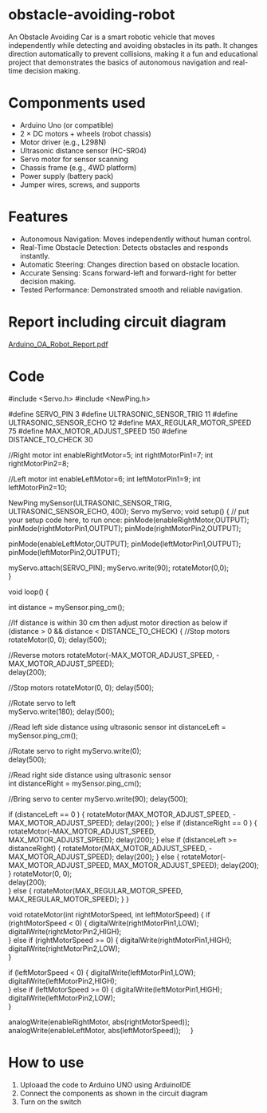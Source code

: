 # obstacle-avoiding-robot

An Obstacle Avoiding Car is a smart robotic vehicle that moves independently while detecting and avoiding obstacles in its path. It changes direction automatically to prevent collisions, making it a fun and educational project that demonstrates the basics of autonomous navigation and real-time decision making.

# Componments used

- Arduino Uno (or compatible) 
- 2 × DC motors + wheels (robot chassis) 
- Motor driver (e.g., L298N) 
- Ultrasonic distance sensor (HC-SR04) 
- Servo motor for sensor scanning 
- Chassis frame (e.g., 4WD platform) 
- Power supply (battery pack) 
- Jumper wires, screws, and supports

# Features

- Autonomous Navigation: Moves independently without human control.
- Real-Time Obstacle Detection: Detects obstacles and responds instantly.
- Automatic Steering: Changes direction based on obstacle location.
- Accurate Sensing: Scans forward-left and forward-right for better decision making.
- Tested Performance: Demonstrated smooth and reliable navigation.

# Report including circuit diagram

[Arduino_OA_Robot_Report.pdf](https://github.com/user-attachments/files/21579876/Arduino_OA_Robot_Report.pdf)

# Code

#include <Servo.h>
#include <NewPing.h>

#define SERVO_PIN 3
#define ULTRASONIC_SENSOR_TRIG 11
#define ULTRASONIC_SENSOR_ECHO 12
#define MAX_REGULAR_MOTOR_SPEED 75
#define MAX_MOTOR_ADJUST_SPEED 150
#define DISTANCE_TO_CHECK 30

//Right motor
int enableRightMotor=5;
int rightMotorPin1=7;
int rightMotorPin2=8;

//Left motor
int enableLeftMotor=6;
int leftMotorPin1=9;
int leftMotorPin2=10;

NewPing mySensor(ULTRASONIC_SENSOR_TRIG, ULTRASONIC_SENSOR_ECHO, 400);
Servo myServo;
void setup()
{
  // put your setup code here, to run once:
  pinMode(enableRightMotor,OUTPUT);
  pinMode(rightMotorPin1,OUTPUT);
  pinMode(rightMotorPin2,OUTPUT);
  
  pinMode(enableLeftMotor,OUTPUT);
  pinMode(leftMotorPin1,OUTPUT);
  pinMode(leftMotorPin2,OUTPUT);

  myServo.attach(SERVO_PIN);
  myServo.write(90);
  rotateMotor(0,0);   
}

void loop()
{

  int distance = mySensor.ping_cm();

  //If distance is within 30 cm then adjust motor direction as below
  if (distance > 0 && distance < DISTANCE_TO_CHECK)
  {
    //Stop motors
    rotateMotor(0, 0);
    delay(500);  
       
   //Reverse motors
    rotateMotor(-MAX_MOTOR_ADJUST_SPEED, -MAX_MOTOR_ADJUST_SPEED);        
    delay(200);
    
  //Stop motors
    rotateMotor(0, 0);
    delay(500);
    
   //Rotate servo to left    
    myServo.write(180);
    delay(500);

   //Read left side distance using ultrasonic sensor
    int distanceLeft = mySensor.ping_cm();    

   //Rotate servo to right
    myServo.write(0);    
    delay(500);    

  //Read right side distance using ultrasonic sensor   
    int distanceRight = mySensor.ping_cm();

  //Bring servo to center
    myServo.write(90); 
    delay(500);        
    
  if (distanceLeft == 0 )
    {
      rotateMotor(MAX_MOTOR_ADJUST_SPEED, -MAX_MOTOR_ADJUST_SPEED);
      delay(200);
    }
    else if (distanceRight == 0 )
    {
      rotateMotor(-MAX_MOTOR_ADJUST_SPEED, MAX_MOTOR_ADJUST_SPEED);
      delay(200);
    }
    else if (distanceLeft >= distanceRight)
    {
      rotateMotor(MAX_MOTOR_ADJUST_SPEED, -MAX_MOTOR_ADJUST_SPEED);
      delay(200);
    }
    else
    {
      rotateMotor(-MAX_MOTOR_ADJUST_SPEED, MAX_MOTOR_ADJUST_SPEED);
      delay(200);      
    }
    rotateMotor(0, 0);    
    delay(200);     
  }
  else
  {
    rotateMotor(MAX_REGULAR_MOTOR_SPEED, MAX_REGULAR_MOTOR_SPEED);
  }
}


void rotateMotor(int rightMotorSpeed, int leftMotorSpeed)
{
  if (rightMotorSpeed < 0)
  {
    digitalWrite(rightMotorPin1,LOW);
    digitalWrite(rightMotorPin2,HIGH);    
  }
  else if (rightMotorSpeed >= 0)
  {
    digitalWrite(rightMotorPin1,HIGH);
    digitalWrite(rightMotorPin2,LOW);      
  }

  if (leftMotorSpeed < 0)
  {
    digitalWrite(leftMotorPin1,LOW);
    digitalWrite(leftMotorPin2,HIGH);    
  }
  else if (leftMotorSpeed >= 0)
  {
    digitalWrite(leftMotorPin1,HIGH);
    digitalWrite(leftMotorPin2,LOW);      
  }

  analogWrite(enableRightMotor, abs(rightMotorSpeed));
  analogWrite(enableLeftMotor, abs(leftMotorSpeed));    
}

# How to use

1. Uploaad the code to Arduino UNO using ArduinoIDE
2. Connect the components as shown in the circuit diagram
3. Turn on the switch
